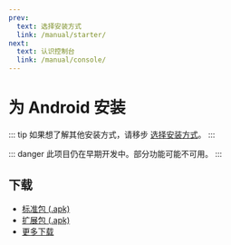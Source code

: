 ```yaml
---
prev:
  text: 选择安装方式
  link: /manual/starter/
next:
  text: 认识控制台
  link: /manual/console/
---
```


# 为 Android 安装

::: tip
如果想了解其他安装方式，请移步 [选择安装方式](./index.md)。
:::

::: danger
此项目仍在早期开发中。部分功能可能不可用。
:::

## 下载

- [标准包 (.apk)](http://ghproxy.com/https://github.com/koishijs/koishi-android/releases/download/v0.0.3/koishi-android-v0.0.3.apk)
- [扩展包 (.apk)](http://ghproxy.com/https://github.com/koishijs/koishi-android/releases/download/v0.0.3/koishi-android-with-chromium-v0.0.3.apk)
- [更多下载](https://github.com/koishijs/koishi-android/releases)

